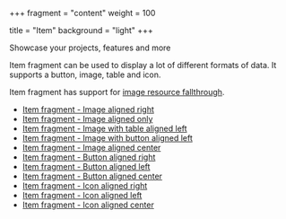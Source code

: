+++
fragment = "content"
weight = 100

title = "Item"
background = "light"
+++

Showcase your projects, features and more

<!--more-->

Item fragment can be used to display a lot of different formats of data. It
supports a button, image, table and icon.

Item fragment has support for [image resource
fallthrough](https://github.com/okkur/syna/blob/master/docs/README.md#image-resource-fallthrough).

- [Item fragment - Image aligned right](#item_image-right)
- [Item fragment - Image aligned only](#item_image-only)
- [Item fragment - Image with table aligned left](#item_image-table-left)
- [Item fragment - Image with button aligned left](#item_image-button-left)
- [Item fragment - Image aligned center](#item_image-center)
- [Item fragment - Button aligned right](#item_button-right)
- [Item fragment - Button aligned left](#item_button-left)
- [Item fragment - Button aligned center](#item_button-center)
- [Item fragment - Icon aligned right](#item_icon-right)
- [Item fragment - Icon aligned left](#item_icon-left)
- [Item fragment - Icon aligned center](#item_icon-center)
